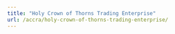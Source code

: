 ```yaml
---
title: "Holy Crown of Thorns Trading Enterprise"
url: /accra/holy-crown-of-thorns-trading-enterprise/
---
```

